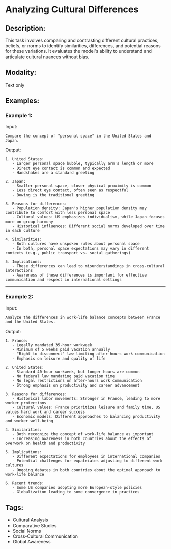 # Analyzing Cultural Differences

## Description:
This task involves comparing and contrasting different cultural practices, beliefs, or norms to identify similarities, differences, and potential reasons for these variations. It evaluates the model's ability to understand and articulate cultural nuances without bias.

## Modality:
Text only

## Examples:

### Example 1:

Input:

```
Compare the concept of "personal space" in the United States and Japan.
```

Output:

```
1. United States:
   - Larger personal space bubble, typically arm's length or more
   - Direct eye contact is common and expected
   - Handshakes are a standard greeting

2. Japan:
   - Smaller personal space, closer physical proximity is common
   - Less direct eye contact, often seen as respectful
   - Bowing is the traditional greeting

3. Reasons for differences:
   - Population density: Japan's higher population density may contribute to comfort with less personal space
   - Cultural values: US emphasizes individualism, while Japan focuses more on group harmony
   - Historical influences: Different social norms developed over time in each culture

4. Similarities:
   - Both cultures have unspoken rules about personal space
   - In both, personal space expectations may vary in different contexts (e.g., public transport vs. social gatherings)

5. Implications:
   - These differences can lead to misunderstandings in cross-cultural interactions
   - Awareness of these differences is important for effective communication and respect in international settings
```

---

### Example 2:

Input:

```
Analyze the differences in work-life balance concepts between France and the United States.
```

Output:

```
1. France:
   - Legally mandated 35-hour workweek
   - Minimum of 5 weeks paid vacation annually
   - "Right to disconnect" law limiting after-hours work communication
   - Emphasis on leisure and quality of life

2. United States:
   - Standard 40-hour workweek, but longer hours are common
   - No federal law mandating paid vacation time
   - No legal restrictions on after-hours work communication
   - Strong emphasis on productivity and career advancement

3. Reasons for differences:
   - Historical labor movements: Stronger in France, leading to more worker protections
   - Cultural values: France prioritizes leisure and family time, US values hard work and career success
   - Economic models: Different approaches to balancing productivity and worker well-being

4. Similarities:
   - Both recognize the concept of work-life balance as important
   - Increasing awareness in both countries about the effects of overwork on health and productivity

5. Implications:
   - Different expectations for employees in international companies
   - Potential challenges for expatriates adjusting to different work cultures
   - Ongoing debates in both countries about the optimal approach to work-life balance

6. Recent trends:
   - Some US companies adopting more European-style policies
   - Globalization leading to some convergence in practices
```

## Tags:
- Cultural Analysis
- Comparative Studies
- Social Norms
- Cross-Cultural Communication
- Global Awareness